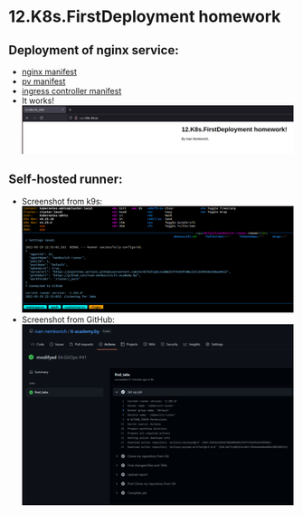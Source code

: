 # 12.K8s.FirstDeployment homework

## Deployment of nginx service:
- [nginx manifest](nginx.yml)
- [pv manifest](pv.yml)
- [ingress controller manifest](ingr-ctrl.yml)
- It works!
![Screenshot](Screenshot_nginx.png)

## Self-hosted runner:
- Screenshot from k9s:
![Screenshot from k9s](Screenshot_runner.png)
- Screenshot from GitHub:
![Screenshot from GitHub](Screenshot_github.png)
